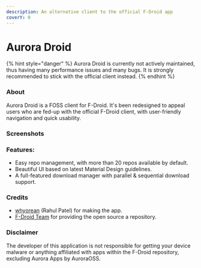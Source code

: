```yaml
---
description: An alternative client to the official F-Droid app
coverY: 0
---
```


# Aurora Droid

{% hint style="danger" %}
Aurora Droid is currently not actively maintained, thus having many performance issues and many bugs. It is strongly recommended to stick with the official client instead.
{% endhint %}

### About

Aurora Droid is a FOSS client for F-Droid. It's been redesigned to appeal users who are fed-up with the official F-Droid client, with user-friendly navigation and quick usability.

### Screenshots

### Features:

* Easy repo management, with more than 20 repos available by default.
* Beautiful UI based on latest Material Design guidelines.
* A full-featured download manager with parallel & sequential download support.

### Credits

* [whyorean](https://gitlab.com/whyorean/) (Rahul Patel) for making the app.
* [F-Droid Team](https://github.com/F-Droid/) for providing the open source a repository.

### Disclaimer

The developer of this application is not responsible for getting your device malware or anything affiliated with apps within the F-Droid repository, excluding Aurora Apps by AuroraOSS.
